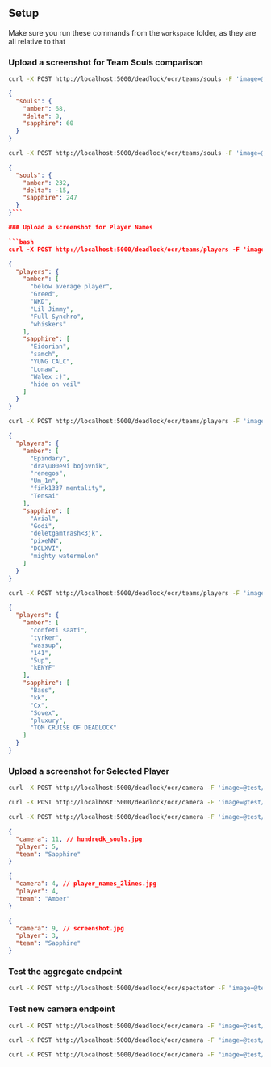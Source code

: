 ## Setup

Make sure you run these commands from the `workspace` folder, as they are all relative to that

### Upload a screenshot for Team Souls comparison

```bash
curl -X POST http://localhost:5000/deadlock/ocr/teams/souls -F 'image=@test/screenshot.jpg'
```

```json
{
  "souls": {
    "amber": 68,
    "delta": 8,
    "sapphire": 60
  }
}
```

```bash
curl -X POST http://localhost:5000/deadlock/ocr/teams/souls -F 'image=@test/hundredk_souls.jpg'
```

```json
{
  "souls": {
    "amber": 232,
    "delta": -15,
    "sapphire": 247
  }
}```

### Upload a screenshot for Player Names

```bash
curl -X POST http://localhost:5000/deadlock/ocr/teams/players -F 'image=@test/player_names.jpg'
```

```json
{
  "players": {
    "amber": [
      "below average player",
      "Greed",
      "NKD",
      "Lil Jimmy",
      "Full Synchro",
      "whiskers"
    ],
    "sapphire": [
      "Eidorian",
      "samch",
      "YUNG CALC",
      "Lonaw",
      "Walex :)",
      "hide on veil"
    ]
  }
}
```

```bash
curl -X POST http://localhost:5000/deadlock/ocr/teams/players -F 'image=@test/player_names_long.png'
```

```json
{
  "players": {
    "amber": [
      "Epindary",
      "dra\u00e9i bojovnik",
      "renegos",
      "Um_1n",
      "fink1337 mentality",
      "Tensai"
    ],
    "sapphire": [
      "Arial",
      "Godi",
      "deletgamtrash<3jk",
      "pixeNN",
      "DCLXVI",
      "mighty watermelon"
    ]
  }
}
```

```bash
curl -X POST http://localhost:5000/deadlock/ocr/teams/players -F 'image=@test/player_names_2lines.jpg'
```

```json
{
  "players": {
    "amber": [
      "confeti saati",
      "tyrker",
      "wassup",
      "141",
      "5up",
      "kENYF"
    ],
    "sapphire": [
      "Bass",
      "kk",
      "Cx",
      "Sovex",
      "pluxury",
      "TOM CRUISE OF DEADLOCK"
    ]
  }
}
```

### Upload a screenshot for Selected Player

```bash
curl -X POST http://localhost:5000/deadlock/ocr/camera -F 'image=@test/hundredk_souls.jpg'

curl -X POST http://localhost:5000/deadlock/ocr/camera -F 'image=@test/player_names_2lines.jpg'

curl -X POST http://localhost:5000/deadlock/ocr/camera -F 'image=@test/screenshot.jpg'
```

```json
{
  "camera": 11, // hundredk_souls.jpg
  "player": 5,
  "team": "Sapphire"
}
```

```json
{
  "camera": 4, // player_names_2lines.jpg
  "player": 4,
  "team": "Amber"
}
```

```json
{
  "camera": 9, // screenshot.jpg
  "player": 3,
  "team": "Sapphire"
}
```

### Test the aggregate endpoint

```bash
curl -X POST http://localhost:5000/deadlock/ocr/spectator -F "image=@test/souls_problematic.jpg" -F "endpoints=player_names" -F "endpoints=teams_souls"
```

### Test new camera endpoint

```bash
curl -X POST http://localhost:5000/deadlock/ocr/camera -F "image=@test/ivy_highlighted.jpg" -F "heroes=Ivy" -F "heroes=Dynamo" -F "heroes=Vindicta" -F "heroes=Infernus" -F "heroes=Pocket" -F "heroes=Warden"

curl -X POST http://localhost:5000/deadlock/ocr/camera -F "image=@test/dynamo_highlighted.jpg" -F "heroes=Ivy" -F "heroes=Dynamo" -F "heroes=Vindicta" -F "heroes=Infernus" -F "heroes=Pocket" -F "heroes=Warden"

curl -X POST http://localhost:5000/deadlock/ocr/camera -F "image=@test/seven_highlighted.jpg" -F "heroes=Wraith" -F "heroes=Mo & Krill" -F "heroes=Bebop" -F "heroes=Infernus" -F "heroes=Seven" -F "heroes=Yamato"
```